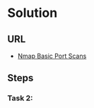 # Solution

## URL
- [Nmap Basic Port Scans](https://tryhackme.com/room/nmap02)

## Steps 

### Task 2: